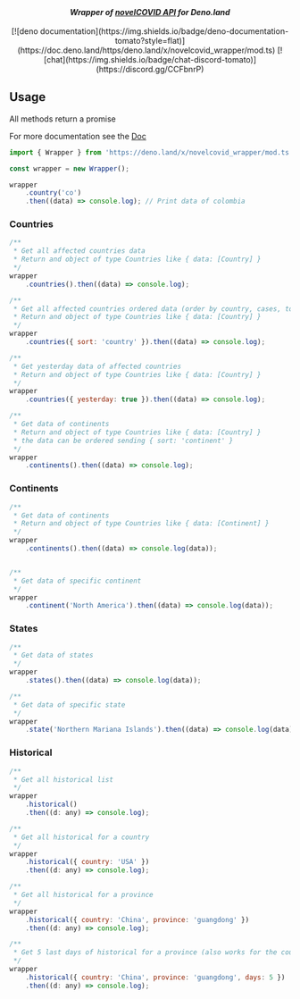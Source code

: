 <div align="center">
<strong> <i>Wrapper of <a href="https://disease.sh">novelCOVID API</a> for Deno.land </i></strong><br><br>
[![deno documentation](https://img.shields.io/badge/deno-documentation-tomato?style=flat)](https://doc.deno.land/https/deno.land/x/novelcovid_wrapper/mod.ts)
[![chat](https://img.shields.io/badge/chat-discord-tomato)](https://discord.gg/CCFbnrP)
</div>



## Usage

All methods return a promise



For more documentation see the [Doc](https://doc.deno.land/https/deno.land/x/novelcovid_wrapper/mod.ts)



```javascript
import { Wrapper } from 'https://deno.land/x/novelcovid_wrapper/mod.ts';

const wrapper = new Wrapper();

wrapper
    .country('co')
    .then((data) => console.log); // Print data of colombia
```



### Countries

```javascript
/**
 * Get all affected countries data
 * Return and object of type Countries like { data: [Country] }
 */
wrapper
    .countries().then((data) => console.log);

/**
 * Get all affected countries ordered data (order by country, cases, todayCases, deaths, todayDeaths, ...)
 * Return and object of type Countries like { data: [Country] }
 */
wrapper
    .countries({ sort: 'country' }).then((data) => console.log);

/**
 * Get yesterday data of affected countries
 * Return and object of type Countries like { data: [Country] }
 */
wrapper
    .countries({ yesterday: true }).then((data) => console.log);

/**
 * Get data of continents
 * Return and object of type Countries like { data: [Country] }
 * the data can be ordered sending { sort: 'continent' }
 */
wrapper
    .continents().then((data) => console.log);
```



### Continents

```javascript
/**
 * Get data of continents
 * Return and object of type Countries like { data: [Continent] }
 */
wrapper
    .continents().then((data) => console.log(data));


/**
 * Get data of specific continent
 */
wrapper
    .continent('North America').then((data) => console.log(data));


```

### States

```javascript
/**
 * Get data of states
 */
wrapper
    .states().then((data) => console.log(data));

/**
 * Get data of specific state
 */
wrapper
    .state('Northern Mariana Islands').then((data) => console.log(data));
```

### Historical

```javascript
/**
 * Get all historical list
 */
wrapper
    .historical()
    .then((d: any) => console.log);

/**
 * Get all historical for a country
 */
wrapper
    .historical({ country: 'USA' })
    .then((d: any) => console.log);

/**
 * Get all historical for a province
 */
wrapper
    .historical({ country: 'China', province: 'guangdong' })
    .then((d: any) => console.log);

/**
 * Get 5 last days of historical for a province (also works for the country history)
 */
wrapper
    .historical({ country: 'China', province: 'guangdong', days: 5 })
    .then((d: any) => console.log);
```